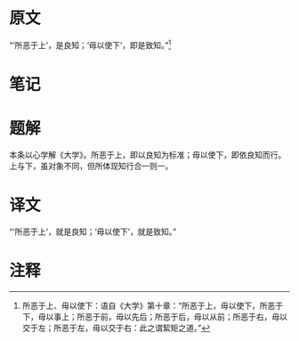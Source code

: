 # 原文
“‘所恶于上’，是良知；‘毋以使下’，即是致知。”[^1]
# 笔记

# 题解
本条以心学解《大学》。所恶于上，即以良知为标准；毋以使下，即依良知而行。上与下，虽对象不同，但所体现知行合一则一。
# 译文
“‘所恶于上’，就是良知；‘毋以使下’，就是致知。”
# 注释

[^1]: 所恶于上、毋以使下：语自《大学》第十章：“所恶于上，毋以使下，所恶于下，毋以事上；所恶于前，毋以先后；所恶于后，毋以从前；所恶于右，毋以交于左；所恶于左，毋以交于右：此之谓絜矩之道。”